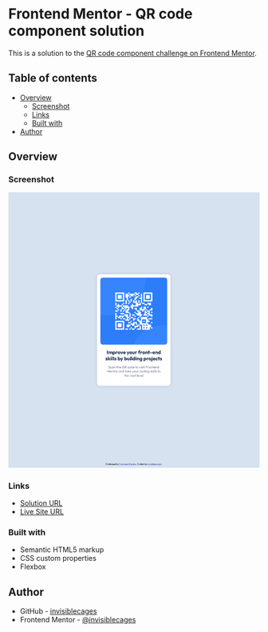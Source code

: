 # Frontend Mentor - QR code component solution

This is a solution to the [QR code component challenge on Frontend Mentor](https://www.frontendmentor.io/challenges/qr-code-component-iux_sIO_H).

## Table of contents

- [Overview](#overview)
  - [Screenshot](#screenshot)
  - [Links](#links)
  - [Built with](#built-with)
- [Author](#author)

## Overview

### Screenshot

![](./images/screenshot.png)

### Links

- [Solution URL](https://github.com/invisiblecages/frontendmentor-challenges/tree/main/qr-code-component)
- [Live Site URL](https://invisiblecages.github.io/frontendmentor-challenges/qr-code-component/)

### Built with

- Semantic HTML5 markup
- CSS custom properties
- Flexbox

## Author

- GitHub - [invisiblecages](https://github.com/invisiblecages)
- Frontend Mentor - [@invisiblecages](https://www.frontendmentor.io/profile/invisiblecages)
